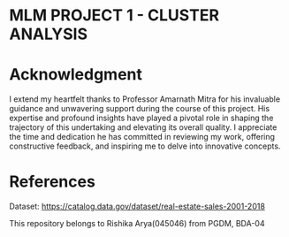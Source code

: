 # MLM PROJECT 1 - CLUSTER ANALYSIS

# Acknowledgment

I extend my heartfelt thanks to Professor Amarnath Mitra for his invaluable guidance and unwavering support during the course of this project. His expertise and profound insights have played a pivotal role in shaping the trajectory of this undertaking and elevating its overall quality. I appreciate the time and dedication he has committed in reviewing my work, offering constructive feedback, and inspiring me to delve into innovative concepts.

# References 
Dataset: https://catalog.data.gov/dataset/real-estate-sales-2001-2018

This repository belongs to Rishika Arya(045046) from PGDM, BDA-04

